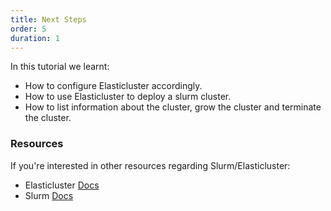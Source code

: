 ```yaml
---
title: Next Steps
order: 5
duration: 1
---
```


In this tutorial we learnt:

- How to configure Elasticluster accordingly.
- How to use Elasticluster to deploy a slurm cluster.
- How to list information about the cluster, grow the cluster and terminate the cluster.

### Resources
If you're interested in other resources regarding Slurm/Elasticluster:

- Elasticluster [Docs](https://elasticluster.readthedocs.org/)
- Slurm [Docs](https://slurm.schedmd.com/documentation.html)